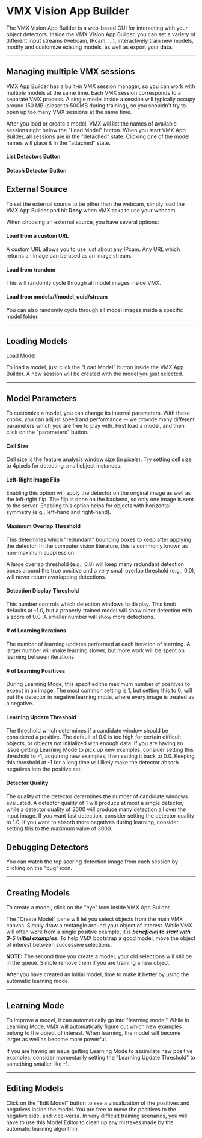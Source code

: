 # VMX Vision App Builder

The VMX Vision App Builder is a web-based GUI for interacting with
your object detectors.  Inside the VMX Vision App Builder, you can set
a variety of different input streams (webcam, IPcam, ...),
interactively train new models, modify and customize existing models,
as well as export your data.

---

## Managing multiple VMX sessions

VMX App Builder has a built-in VMX session manager, so you can work
with multiple models at the same time.  Each VMX session corresponds
to a separate VMX process.  A single model inside a session will
typically occupy around 150 MB (closer to 500MB during training), so
you shouldn't try to open up too many VMX sessions at the same time.

After you load or create a model, VMX will list the names of available
sessions right below the "Load Model" button.  When you start VMX App
Builder, all sessions are in the "detached" state.  Clicking one of
the model names will place it in the "attached" state.

#### List Detectors Button 

<span><i class="fa fa-2x fa-list fa-fw"></i></span>


#### Detach Detector Button

<span><i class="fa fa-2x fa-external-link fa-fw"></i></span>

## External Source 

<span><i class="fa fa-4x fa-video-camera fa-fw"></i></span>


To set the external source to be other than the webcam, simply load
the VMX App Builder and hit **Deny** when VMX asks to use your webcam.

When choosing an external source, you have several options:

#### Load from a custom URL

A custom URL allows you to use just about any IPcam.  Any URL which
returns an image can be used as an image stream.

#### Load from /random

This will randomly cycle through all model images inside VMX.

#### Load from models/#model_uuid/stream

You can also randomly cycle through all model images inside a specific
model folder.

---

## Loading Models

<div class="input-group">
  <span class="input-group-btn">
    <a class='btn btn-primary detector-chooser-spinner ladda-button'>
      <span><i class="fa fa-folder-open"></i></span> 
      Load Model
    </a>
  </span>
</div>


To load a model, just click the "Load Model" button inside the VMX App
Builder.  A new session will be created with the model you just
selected.

---

## Model Parameters

To customize a model, you can change its internal parameters.  With
these knobs, you can adjust speed and performance -- we provide many
different parameters which you are free to play with.  First load a
model, and then click on the "parameters" button.

#### Cell Size
Cell size is the feature analysis window size (in pixels).  Try
setting cell size to 4pixels for detecting small object instances.

#### Left-Right Image Flip
Enabling this option will apply the detector on the original image as
well as the left-right flip.  The flip is done on the backend, so only
one image is sent to the server.  Enabling this option helps for
objects with horizontal symmetry (e.g., left-hand and right-hand).

#### Maximum Overlap Threshold
This determines which "redundant" bounding boxes to keep after
applying the detector.  In the computer vision literature, this is
commonly known as non-maximum suppression.

A large overlap threshold (e.g., 0.8) will keep many redundant
detection boxes around the true positive and a very small overlap
threshold (e.g., 0.0), will never return overlapping detections.

#### Detection Display Threshold
This number controls which detection windows to display.  This knob
defaults at -1.0, but a properly-trained model will show nicer detection
with a score of 0.0.  A smaller number will show more detections.

#### # of Learning Iterations
The number of learning updates performed at each iteration of
learning.  A larger number will make learning slower, but more work
will be spent on learning between iterations.

#### # of Learning Positives
During Learning Mode, this specified the maximum number of positives
to expect in an image.  The most common setting is 1, but setting this
to 0, will put the detector in negative learning mode, where every
image is treated as a negative.

#### Learning Update Threshold
The threshold which determines if a candidate window should be
considered a positive.  The default of 0.0 is too high for certain
difficult objects, or objects not initialized with enough data.  If
you are having an issue getting Learning Mode to pick up new examples,
consider setting this threshold to -1, acquiring new examples, then
setting it back to 0.0.  Keeping this threshold at -1 for a long time
will likely make the detector absorb negatives into the positive set.


#### Detector Quality

The quality of the detector determines the number of candidate windows
evaluated.  A detector quality of 1 will produce at most a single
detector, while a detector quality of 3000 will produce many
detection all over the input image.  If you want fast detection,
consider setting the detector quality to 1.0.  If you want to absorb
more negatives during learning, consider setting this to the maximum
value of 3000.

## Debugging Detectors

You can watch the top scoring detection image from each session by
clicking on the "bug" icon.

<span><i class="fa fa-4x fa-bug fa-fw"></i></span>


---

## Creating Models

To create a model, click on the "eye" icon inside VMX App Builder.

<span><i class="fa fa-4x fa-eye fa-fw"></i></span>

The "Create Model" pane will let you select objects from the main VMX
canvas. Simply draw a rectangle around your object of interest.  While
VMX will often work from a single positive example, it is
***beneficial to start with 3-5 initial examples***.  To help VMX
bootstrap a good model, move the object of interest between successive
selections.

**NOTE:** The second time you create a model, your old selections will
  still be in the queue.  Simple remove them if you are training a new
  object.

After you have created an initial model, time to make it better by
using the automatic learning mode.

---

## Learning Mode

To improve a model, it can automatically go into "learning mode."
While in Learning Mode, VMX will automatically figure out which new
examples belong to the object of interest.  When learning, the model
will become larger as well as become more powerful.

If you are having an issue getting Learning Mode to assimilate new
positive examples, consider momentarily setting the "Learning Update
Threshold" to something smaller like -1.

---

## Editing Models

Click on the "Edit Model" button to see a visualization of the
positives and negatives inside the model.  You are free to move the
positives to the negative side, and vice-versa.  In very difficult
training scenarios, you will have to use this Model Editor to clean up
any mistakes made by the automatic learning algorithm.


